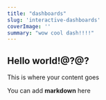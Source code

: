 ```yaml
---
title: "dashboards"
slug: 'interactive-dashboards'
coverImage: ''
summary: "wow cool dash!!!!"
---
```


## Hello world!@?@?

This is where your content goes

You can add **markdown** here